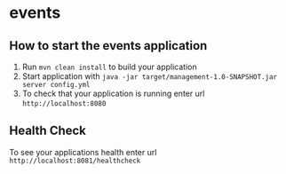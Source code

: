 # events

How to start the events application
---

1. Run `mvn clean install` to build your application
1. Start application with `java -jar target/management-1.0-SNAPSHOT.jar server config.yml`
1. To check that your application is running enter url `http://localhost:8080`

Health Check
---

To see your applications health enter url `http://localhost:8081/healthcheck`

